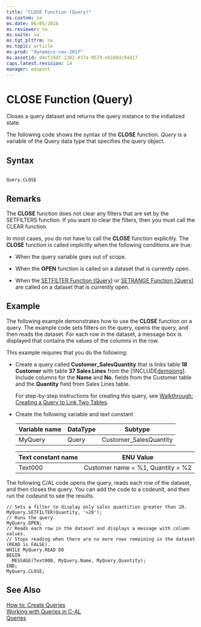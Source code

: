 ```yaml
---
title: "CLOSE Function (Query)"
ms.custom: na
ms.date: 06/05/2016
ms.reviewer: na
ms.suite: na
ms.tgt_pltfrm: na
ms.topic: article
ms-prod: "dynamics-nav-2017"
ms.assetid: d4cf28df-1382-437a-9579-eb160dc94417
caps.latest.revision: 14
manager: edupont
---
```

# CLOSE Function (Query)
Closes a query dataset and returns the query instance to the initialized state.  
  
 The following code shows the syntax of the **CLOSE** function.  *Query* is a variable of the Query data type that specifies the query object.  
  
## Syntax  
  
```  
  
Query.CLOSE  
```  
  
## Remarks  
 The **CLOSE** function does not clear any filters that are set by the SETFILTERS function. If you want to clear the filters, then you must call the CLEAR function.  
  
 In most cases, you do not have to call the **CLOSE** function explicitly. The **CLOSE** function is called implicitly when the following conditions are true:  
  
-   When the query variable goes out of scope.  
  
-   When the **OPEN** function is called on a dataset that is currently open.  
  
-   When the [SETFILTER Function \(Query\)](SETFILTER-Function--Query-.md) or [SETRANGE Function \(Query\)](SETRANGE-Function--Query-.md) are called on a dataset that is currently open.  
  
## Example  
 The following example demonstrates how to use the **CLOSE** function on a query. The example code sets filters on the query, opens the query, and then reads the dataset. For each row in the dataset, a message box is displayed that contains the values of the columns in the row.  
  
 This example requires that you do the following:  
  
-   Create a query called **Customer\_SalesQuantity** that is links table **18 Customer** with table  **37 Sales Lines** from the [!INCLUDE[demolong](includes/demolong_md.md)]. Include columns for the **Name** and **No.** fields from the Customer table and the **Quantity** field from Sales Lines table.  
  
     For step\-by\-step instructions for creating this query, see [Walkthrough: Creating a Query to Link Two Tables](Walkthrough:%20Creating%20a%20Query%20to%20Link%20Two%20Tables.md).  
  
-   Create the following variable and text constant  
  
    |Variable name|DataType|Subtype|  
    |-------------------|--------------|-------------|  
    |MyQuery|Query|Customer\_SalesQuantity|  
  
    |Text constant name|ENU Value|  
    |------------------------|---------------|  
    |Text000|Customer name \= %1, Quantity \= %2|  
  
 The following C\/AL code opens the query, reads each row of the dataset, and then closes the query. You can add the code to a codeunit, and then run the codeunit to see the results.  
  
```  
// Sets a filter to display only sales quantities greater than 20.  
MyQuery.SETFILTER(Quantity, '>20');   
// Runs the query.  
MyQuery.OPEN;  
// Reads each row in the dataset and displays a message with column values.   
// Stops reading when there are no more rows remaining in the dataset (READ is FALSE).  
WHILE MyQuery.READ DO  
BEGIN  
  MESSAGE(Text000, MyQuery.Name, MyQuery.Quantity);   
END;  
MyQuery.CLOSE;  
```  
  
## See Also  
 [How to: Create Queries](How%20to:%20Create%20Queries.md)   
 [Working with Queries in C\-AL](Working-with-Queries-in-C-AL.md)   
 [Queries](Queries.md)